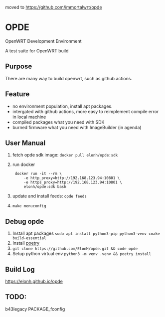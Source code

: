 moved to https://github.com/immortalwrt/opde

# OPDE
OpenWRT Development Environment

A test suite for OpenWRT build

## Purpose
There are many way to build openwrt, such as github actions.

## Feature

- no environment population, install apt packages.
- intergated with github actions, more easy to reimplement compile error in local machine
- compiled packages what you need with SDK
- burned firmware what you need with ImageBuilder (in agenda)

## User Manual

1. fetch opde sdk image: `docker pull elonh/opde:sdk`
2. run docker

		docker run -it --rm \
			-e http_proxy=http://192.168.123.94:10801 \
			-e https_proxy=http://192.168.123.94:10801 \
			elonh/opde:sdk bash

3. update and install feeds: `opde feeds`
4. `make menuconfig`

## Debug opde

1. Install apt packages `sudo apt install python3-pip python3-venv cmake build-essential`
2. Install [poetry](https://python-poetry.org/docs/#installation)
3. `git clone https://github.com/ElonH/opde.git && code opde`
4. Setup python virtual env `python3 -m venv .venv && poetry install`

## Build Log

<https://elonh.github.io/opde>

## TODO: 

b43legacy
PACKAGE_fconfig
